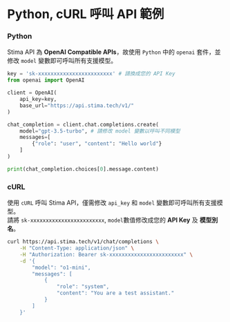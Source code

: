 # Python, cURL 呼叫 API 範例

### Python

Stima API 為 **OpenAI Compatible APIs**，故使用 `Python` 中的 `openai` 套件，並修改 `model` 變數即可呼叫所有支援模型。

```python
key = 'sk-xxxxxxxxxxxxxxxxxxxxxxxx' # 請換成您的 API Key
from openai import OpenAI

client = OpenAI(
    api_key=key,
    base_url="https://api.stima.tech/v1/"
)

chat_completion = client.chat.completions.create(
    model="gpt-3.5-turbo", # 請修改 model 變數以呼叫不同模型
    messages=[
        {"role": "user", "content": "Hello world"}
    ]
)

print(chat_completion.choices[0].message.content)

```

### cURL

使用 `cURL` 呼叫 Stima API，僅需修改 `api_key` 和 `model` 變數即可呼叫所有支援模型。  
請將 `sk-xxxxxxxxxxxxxxxxxxxxxxxx`, `model`數值修改成您的 **API Key** 及 **模型別名**。

```bash
curl https://api.stima.tech/v1/chat/completions \
    -H "Content-Type: application/json" \
    -H "Authorization: Bearer sk-xxxxxxxxxxxxxxxxxxxxxxxx" \
    -d '{
        "model": "o1-mini",
        "messages": [
            {
                "role": "system",
                "content": "You are a test assistant."
            }
        ]
    }'

```
